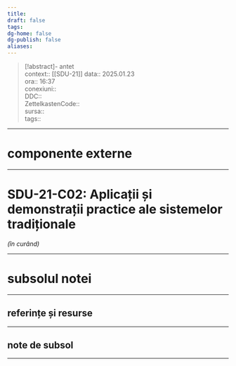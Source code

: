```yaml
---
title: 
draft: false
tags: 
dg-home: false
dg-publish: false
aliases: 
---
```

> [!abstract]- antet  
> context::  [[SDU-21]]
> data:: 2025.01.23  
> ora:: 16:37  
> conexiuni::  
> DDC::  
> ZettelkastenCode::  
> sursa::  
> tags::  


---

# componente externe


---

# SDU-21-C02: Aplicații și demonstrații practice ale sistemelor tradiționale

*(în curând)*


---
# subsolul notei
---
## referințe și resurse


---
## note de subsol
---


